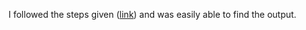 I followed the steps given ([link](https://github.com/amfoss/star-me)) and was easily able to find the output.
